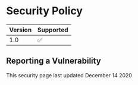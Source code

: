 # Security Policy

| Version | Supported          |
| ------- | ------------------ |
| 1.0     | :white_check_mark: |

## Reporting a Vulnerability

This security page last updated December 14 2020
